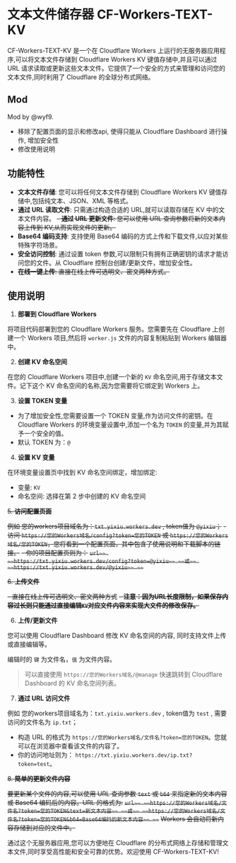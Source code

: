 # 文本文件储存器 CF-Workers-TEXT-KV

CF-Workers-TEXT-KV 是一个在 Cloudflare Workers 上运行的无服务器应用程序,可以将文本文件存储到 Cloudflare Workers KV 键值存储中,并且可以通过 URL 请求读取或更新这些文本文件。它提供了一个安全的方式来管理和访问您的文本文件,同时利用了 Cloudflare 的全球分布式网络。

## Mod

Mod by @wyf9.

- 移除了配置页面的显示和修改api, 使得只能从 Cloudflare Dashboard 进行操作, 增加安全性
- 修改使用说明

## 功能特性

- **文本文件存储**: 您可以将任何文本文件存储到 Cloudflare Workers KV 键值存储中,包括纯文本、JSON、XML 等格式。
- **通过 URL 读取文件**: 只需通过构造合适的 URL,就可以读取存储在 KV 中的文本文件内容。
~~- **通过 URL 更新文件**: 您可以使用 URL 查询参数将新的文本内容上传到 KV,从而实现文件的更新。~~
- **Base64 编码支持**: 支持使用 Base64 编码的方式上传和下载文件,以应对某些特殊字符场景。
- **安全访问控制**: 通过设置 token 参数,可以限制只有拥有正确密钥的请求才能访问您的文件。从 Cloudflare 控制台创建/更新文件，增加安全性。
- ~~**在线一键上传**: 直接在线上传可选明文、密文两种方式。~~

## 使用说明 

1. **部署到 Cloudflare Workers**

  将项目代码部署到您的 Cloudflare Workers 服务。您需要先在 Cloudflare 上创建一个 Workers 项目,然后将 `worker.js` 文件的内容复制粘贴到 Workers 编辑器中。

2. **创建 KV 命名空间**

  在您的 Cloudflare Workers 项目中,创建一个新的 `KV` 命名空间,用于存储文本文件。记下这个 KV 命名空间的名称,因为您需要将它绑定到 Workers 上。

3. **设置 TOKEN 变量**

  - 为了增加安全性,您需要设置一个 TOKEN 变量,作为访问文件的密钥。在 Cloudflare Workers 的环境变量设置中,添加一个名为 `TOKEN` 的变量,并为其赋予一个安全的值。
  - 默认 TOKEN 为：`@`

4. **设置 KV 变量**

在环境变量设置页中找到 KV 命名空间绑定，增加绑定:

- 变量: `KV`
- 命名空间: 选择在第 2 步中创建的 KV 命名空间

~~5. **访问配置页面**~~

~~例如 您的workers项目域名为：`txt.yixiu.workers.dev` , token值为 `@yixiu`；~~
~~- 访问 `https://您的Workers域名/config?token=您的TOKEN` 或 `https://您的Workers域名/您的TOKEN`，您将看到一个配置页面，其中包含了使用说明和下载脚本的链接。~~
~~- 你的项目配置页则为：~~
~~```url~~
~~https://txt.yixiu.workers.dev/config?token=@yixiu~~
~~或~~
~~https://txt.yixiu.workers.dev/@yixiu~~
~~```~~

~~6. **上传文件**~~

~~- 直接在线上传可选明文、密文两种方式~~
~~- **注意：因为URL长度限制，如果保存内容过长则只能通过直接编辑`KV`对应文件内容来实现大文件的修改保存。**~~

6. **上传/更新文件**

您可以使用 Cloudflare Dashboard 修改 KV 命名空间的内容, 同时支持文件上传或直接编辑等。

编辑时的 `键` 为文件名，`值` 为文件内容。

> 可以直接使用 `https://您的Workers域名/@manage` 快速跳转到 Cloudflare Dashboard 的 KV 命名空间列表。

7. **通过 URL 访问文件**

例如 您的workers项目域名为：`txt.yixiu.workers.dev` , token值为 `test` , 需要访问的文件名为 `ip.txt`；
  - 构造 URL 的格式为 `https://您的Workers域名/文件名?token=您的TOKEN`。您就可以在浏览器中查看该文件的内容了。
  - 你的访问地址则为： `https://txt.yixiu.workers.dev/ip.txt?token=test`。

~~8. **简单的更新文件内容**~~

~~要更新某个文件的内容,可以使用 URL 查询参数 `text` 或 `b64` 来指定新的文本内容或 Base64 编码后的内容。URL 的格式为:~~
~~```url~~
~~https://您的Workers域名/文件名?token=您的TOKEN&text=新文本内容~~
~~或~~
~~https://您的Workers域名/文件名?token=您的TOKEN&b64=Base64编码的新文本内容~~
~~```~~
~~Workers 会自动将新内容存储到对应的文件中。~~

通过这个无服务器应用,您可以方便地在 Cloudflare 的分布式网络上存储和管理文本文件,同时享受高性能和安全可靠的优势。欢迎使用 CF-Workers-TEXT-KV!
